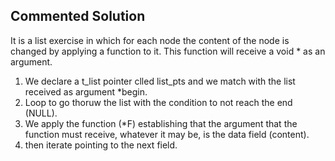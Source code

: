 ## Commented Solution

It is a list exercise in which for each node the content of the node is changed by applying a function to it. This function will receive a void * as an argument.

1. We declare a t_list pointer clled list_pts and we match with the list received as argument *begin.
2. Loop to go thoruw the list with the condition to not reach the end (NULL).
3. We apply the function (*F) establishing that the argument that the function must receive, whatever it may be, is the data field (content).
4. then iterate pointing to the next field.
